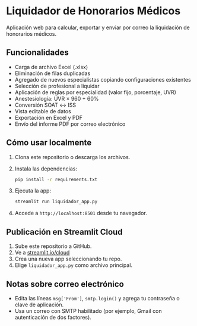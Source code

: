 # Liquidador de Honorarios Médicos

Aplicación web para calcular, exportar y enviar por correo la liquidación de honorarios médicos.

## Funcionalidades

- Carga de archivo Excel (.xlsx)
- Eliminación de filas duplicadas
- Agregado de nuevos especialistas copiando configuraciones existentes
- Selección de profesional a liquidar
- Aplicación de reglas por especialidad (valor fijo, porcentaje, UVR)
- Anestesiología: UVR × 960 + 60%
- Conversión SOAT ↔ ISS
- Vista editable de datos
- Exportación en Excel y PDF
- Envío del informe PDF por correo electrónico

## Cómo usar localmente

1. Clona este repositorio o descarga los archivos.
2. Instala las dependencias:
   ```bash
   pip install -r requirements.txt
   ```
3. Ejecuta la app:
   ```bash
   streamlit run liquidador_app.py
   ```

4. Accede a `http://localhost:8501` desde tu navegador.

## Publicación en Streamlit Cloud

1. Sube este repositorio a GitHub.
2. Ve a [streamlit.io/cloud](https://streamlit.io/cloud)
3. Crea una nueva app seleccionando tu repo.
4. Elige `liquidador_app.py` como archivo principal.

## Notas sobre correo electrónico

- Edita las líneas `msg['From']`, `smtp.login()` y agrega tu contraseña o clave de aplicación.
- Usa un correo con SMTP habilitado (por ejemplo, Gmail con autenticación de dos factores).
